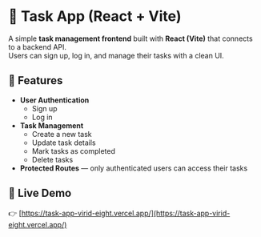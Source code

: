 # 📌 Task App (React + Vite)

A simple **task management frontend** built with **React (Vite)** that connects to a backend API.  
Users can sign up, log in, and manage their tasks with a clean UI.


## 🔑 Features
- **User Authentication**
  - Sign up
  - Log in
- **Task Management**
  - Create a new task
  - Update task details
  - Mark tasks as completed
  - Delete tasks
- **Protected Routes** — only authenticated users can access their tasks

## 🔗 Live Demo
👉 [https://task-app-virid-eight.vercel.app/](https://task-app-virid-eight.vercel.app/)
